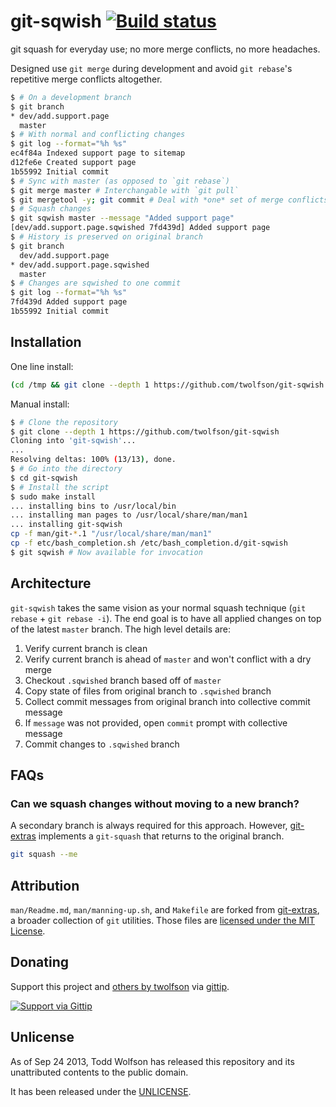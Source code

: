 # git-sqwish [![Build status](https://travis-ci.org/twolfson/git-sqwish.png?branch=master)](https://travis-ci.org/twolfson/git-sqwish)

git squash for everyday use; no more merge conflicts, no more headaches.

Designed use `git merge` during development and avoid `git rebase`'s repetitive merge conflicts altogether.

```bash
$ # On a development branch
$ git branch
* dev/add.support.page
  master
$ # With normal and conflicting changes
$ git log --format="%h %s"
ec4f84a Indexed support page to sitemap
d12fe6e Created support page
1b55992 Initial commit
$ # Sync with master (as opposed to `git rebase`)
$ git merge master # Interchangable with `git pull`
$ git mergetool -y; git commit # Deal with *one* set of merge conflicts
$ # Squash changes
$ git sqwish master --message "Added support page"
[dev/add.support.page.sqwished 7fd439d] Added support page
$ # History is preserved on original branch
$ git branch
  dev/add.support.page
* dev/add.support.page.sqwished
  master
$ # Changes are sqwished to one commit
$ git log --format="%h %s"
7fd439d Added support page
1b55992 Initial commit
```

## Installation
One line install:

```bash
(cd /tmp && git clone --depth 1 https://github.com/twolfson/git-sqwish && cd git-sqwish && sudo make install)
```

Manual install:

```bash
$ # Clone the repository
$ git clone --depth 1 https://github.com/twolfson/git-sqwish
Cloning into 'git-sqwish'...
...
Resolving deltas: 100% (13/13), done.
$ # Go into the directory
$ cd git-sqwish
$ # Install the script
$ sudo make install
... installing bins to /usr/local/bin
... installing man pages to /usr/local/share/man/man1
... installing git-sqwish
cp -f man/git-*.1 "/usr/local/share/man/man1"
cp -f etc/bash_completion.sh /etc/bash_completion.d/git-sqwish
$ git sqwish # Now available for invocation
```

## Architecture
`git-sqwish` takes the same vision as your normal squash technique (`git rebase` + `git rebase -i`). The end goal is to have all applied changes on top of the latest `master` branch. The high level details are:

1. Verify current branch is clean
2. Verify current branch is ahead of `master` and won't conflict with a dry merge
3. Checkout `.sqwished` branch based off of `master`
4. Copy state of files from original branch to `.sqwished` branch
5. Collect commit messages from original branch into collective commit message
6. If `message` was not provided, open `commit` prompt with collective message
7. Commit changes to `.sqwished` branch

## FAQs
### Can we squash changes without moving to a new branch?
A secondary branch is always required for this approach. However, [git-extras][] implements a `git-squash` that returns to the original branch.

```bash
git squash --me
```

## Attribution
`man/Readme.md`, `man/manning-up.sh`, and `Makefile` are forked from [git-extras][], a broader collection of `git` utilities. Those files are [licensed under the MIT License][git-extras-license].

[git-extras]: https://github.com/visionmedia/git-extras
[git-extras-license]: https://github.com/visionmedia/git-extras/blob/a55cc84a1145936535e00153ac4cdd6a1f6812cc/LICENSE

## Donating
Support this project and [others by twolfson][gittip] via [gittip][].

[![Support via Gittip][gittip-badge]][gittip]

[gittip-badge]: https://rawgithub.com/twolfson/gittip-badge/master/dist/gittip.png
[gittip]: https://www.gittip.com/twolfson/

## Unlicense
As of Sep 24 2013, Todd Wolfson has released this repository and its unattributed contents to the public domain.

It has been released under the [UNLICENSE][].

[UNLICENSE]: UNLICENSE
